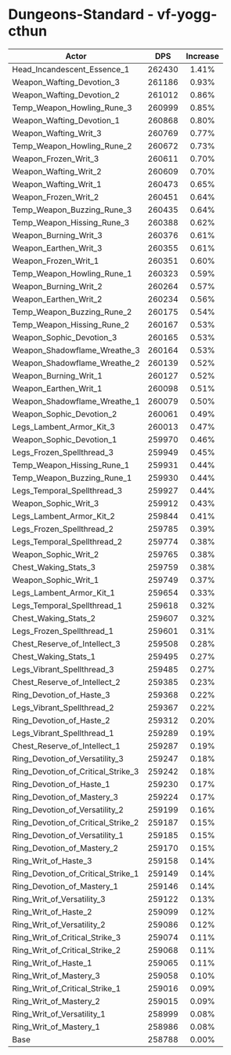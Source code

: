 # Dungeons-Standard - vf-yogg-cthun
| Actor | DPS | Increase |
|---|:---:|:---:|
|Head_Incandescent_Essence_1|262430|1.41%|
|Weapon_Wafting_Devotion_3|261186|0.93%|
|Weapon_Wafting_Devotion_2|261012|0.86%|
|Temp_Weapon_Howling_Rune_3|260999|0.85%|
|Weapon_Wafting_Devotion_1|260868|0.80%|
|Weapon_Wafting_Writ_3|260769|0.77%|
|Temp_Weapon_Howling_Rune_2|260672|0.73%|
|Weapon_Frozen_Writ_3|260611|0.70%|
|Weapon_Wafting_Writ_2|260609|0.70%|
|Weapon_Wafting_Writ_1|260473|0.65%|
|Weapon_Frozen_Writ_2|260451|0.64%|
|Temp_Weapon_Buzzing_Rune_3|260435|0.64%|
|Temp_Weapon_Hissing_Rune_3|260388|0.62%|
|Weapon_Burning_Writ_3|260376|0.61%|
|Weapon_Earthen_Writ_3|260355|0.61%|
|Weapon_Frozen_Writ_1|260351|0.60%|
|Temp_Weapon_Howling_Rune_1|260323|0.59%|
|Weapon_Burning_Writ_2|260264|0.57%|
|Weapon_Earthen_Writ_2|260234|0.56%|
|Temp_Weapon_Buzzing_Rune_2|260175|0.54%|
|Temp_Weapon_Hissing_Rune_2|260167|0.53%|
|Weapon_Sophic_Devotion_3|260165|0.53%|
|Weapon_Shadowflame_Wreathe_3|260164|0.53%|
|Weapon_Shadowflame_Wreathe_2|260139|0.52%|
|Weapon_Burning_Writ_1|260127|0.52%|
|Weapon_Earthen_Writ_1|260098|0.51%|
|Weapon_Shadowflame_Wreathe_1|260079|0.50%|
|Weapon_Sophic_Devotion_2|260061|0.49%|
|Legs_Lambent_Armor_Kit_3|260013|0.47%|
|Weapon_Sophic_Devotion_1|259970|0.46%|
|Legs_Frozen_Spellthread_3|259949|0.45%|
|Temp_Weapon_Hissing_Rune_1|259931|0.44%|
|Temp_Weapon_Buzzing_Rune_1|259930|0.44%|
|Legs_Temporal_Spellthread_3|259927|0.44%|
|Weapon_Sophic_Writ_3|259912|0.43%|
|Legs_Lambent_Armor_Kit_2|259844|0.41%|
|Legs_Frozen_Spellthread_2|259785|0.39%|
|Legs_Temporal_Spellthread_2|259774|0.38%|
|Weapon_Sophic_Writ_2|259765|0.38%|
|Chest_Waking_Stats_3|259759|0.38%|
|Weapon_Sophic_Writ_1|259749|0.37%|
|Legs_Lambent_Armor_Kit_1|259654|0.33%|
|Legs_Temporal_Spellthread_1|259618|0.32%|
|Chest_Waking_Stats_2|259607|0.32%|
|Legs_Frozen_Spellthread_1|259601|0.31%|
|Chest_Reserve_of_Intellect_3|259508|0.28%|
|Chest_Waking_Stats_1|259495|0.27%|
|Legs_Vibrant_Spellthread_3|259485|0.27%|
|Chest_Reserve_of_Intellect_2|259385|0.23%|
|Ring_Devotion_of_Haste_3|259368|0.22%|
|Legs_Vibrant_Spellthread_2|259367|0.22%|
|Ring_Devotion_of_Haste_2|259312|0.20%|
|Legs_Vibrant_Spellthread_1|259289|0.19%|
|Chest_Reserve_of_Intellect_1|259287|0.19%|
|Ring_Devotion_of_Versatility_3|259247|0.18%|
|Ring_Devotion_of_Critical_Strike_3|259242|0.18%|
|Ring_Devotion_of_Haste_1|259230|0.17%|
|Ring_Devotion_of_Mastery_3|259224|0.17%|
|Ring_Devotion_of_Versatility_2|259199|0.16%|
|Ring_Devotion_of_Critical_Strike_2|259187|0.15%|
|Ring_Devotion_of_Versatility_1|259185|0.15%|
|Ring_Devotion_of_Mastery_2|259170|0.15%|
|Ring_Writ_of_Haste_3|259158|0.14%|
|Ring_Devotion_of_Critical_Strike_1|259149|0.14%|
|Ring_Devotion_of_Mastery_1|259146|0.14%|
|Ring_Writ_of_Versatility_3|259122|0.13%|
|Ring_Writ_of_Haste_2|259099|0.12%|
|Ring_Writ_of_Versatility_2|259086|0.12%|
|Ring_Writ_of_Critical_Strike_3|259074|0.11%|
|Ring_Writ_of_Critical_Strike_2|259068|0.11%|
|Ring_Writ_of_Haste_1|259065|0.11%|
|Ring_Writ_of_Mastery_3|259058|0.10%|
|Ring_Writ_of_Critical_Strike_1|259016|0.09%|
|Ring_Writ_of_Mastery_2|259015|0.09%|
|Ring_Writ_of_Versatility_1|258999|0.08%|
|Ring_Writ_of_Mastery_1|258986|0.08%|
|Base|258788|0.00%|
